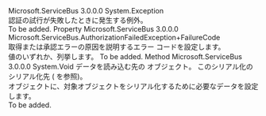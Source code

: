 <Type Name="AuthorizationFailedException" FullName="Microsoft.ServiceBus.AuthorizationFailedException">
  <TypeSignature Language="C#" Value="public class AuthorizationFailedException : Exception" />
  <TypeSignature Language="ILAsm" Value=".class public auto ansi serializable beforefieldinit AuthorizationFailedException extends System.Exception" />
  <TypeSignature Language="DocId" Value="T:Microsoft.ServiceBus.AuthorizationFailedException" />
  <TypeSignature Language="VB.NET" Value="Public Class AuthorizationFailedException&#xA;Inherits Exception" />
  <TypeSignature Language="F#" Value="type AuthorizationFailedException = class&#xA;    inherit Exception" />
  <AssemblyInfo>
    <AssemblyName>Microsoft.ServiceBus</AssemblyName>
    <AssemblyVersion>3.0.0.0</AssemblyVersion>
  </AssemblyInfo>
  <Base>
    <BaseTypeName>System.Exception</BaseTypeName>
  </Base>
  <Interfaces />
  <Docs>
    <summary>認証の試行が失敗したときに発生する例外。 </summary>
    <remarks>To be added.</remarks>
  </Docs>
  <Members>
    <Member MemberName="ErrorCode">
      <MemberSignature Language="C#" Value="public Microsoft.ServiceBus.AuthorizationFailedException.FailureCode ErrorCode { get; }" />
      <MemberSignature Language="ILAsm" Value=".property instance valuetype Microsoft.ServiceBus.AuthorizationFailedException/FailureCode ErrorCode" />
      <MemberSignature Language="DocId" Value="P:Microsoft.ServiceBus.AuthorizationFailedException.ErrorCode" />
      <MemberSignature Language="VB.NET" Value="Public ReadOnly Property ErrorCode As AuthorizationFailedException.FailureCode" />
      <MemberSignature Language="F#" Value="member this.ErrorCode : Microsoft.ServiceBus.AuthorizationFailedException.FailureCode" Usage="Microsoft.ServiceBus.AuthorizationFailedException.ErrorCode" />
      <MemberType>Property</MemberType>
      <AssemblyInfo>
        <AssemblyName>Microsoft.ServiceBus</AssemblyName>
        <AssemblyVersion>3.0.0.0</AssemblyVersion>
      </AssemblyInfo>
      <ReturnValue>
        <ReturnType>Microsoft.ServiceBus.AuthorizationFailedException+FailureCode</ReturnType>
      </ReturnValue>
      <Docs>
        <summary>取得または承認エラーの原因を説明するエラー コードを設定します。</summary>
        <value>値のいずれか、<see cref="T:Microsoft.ServiceBus.AuthorizationFailedException.FailureCode" />列挙します。</value>
        <remarks>To be added.</remarks>
      </Docs>
    </Member>
    <Member MemberName="GetObjectData">
      <MemberSignature Language="C#" Value="public override void GetObjectData (System.Runtime.Serialization.SerializationInfo info, System.Runtime.Serialization.StreamingContext context);" />
      <MemberSignature Language="ILAsm" Value=".method public hidebysig virtual instance void GetObjectData(class System.Runtime.Serialization.SerializationInfo info, valuetype System.Runtime.Serialization.StreamingContext context) cil managed" />
      <MemberSignature Language="DocId" Value="M:Microsoft.ServiceBus.AuthorizationFailedException.GetObjectData(System.Runtime.Serialization.SerializationInfo,System.Runtime.Serialization.StreamingContext)" />
      <MemberSignature Language="VB.NET" Value="Public Overrides Sub GetObjectData (info As SerializationInfo, context As StreamingContext)" />
      <MemberSignature Language="F#" Value="override this.GetObjectData : System.Runtime.Serialization.SerializationInfo * System.Runtime.Serialization.StreamingContext -&gt; unit" Usage="authorizationFailedException.GetObjectData (info, context)" />
      <MemberType>Method</MemberType>
      <AssemblyInfo>
        <AssemblyName>Microsoft.ServiceBus</AssemblyName>
        <AssemblyVersion>3.0.0.0</AssemblyVersion>
      </AssemblyInfo>
      <ReturnValue>
        <ReturnType>System.Void</ReturnType>
      </ReturnValue>
      <Parameters>
        <Parameter Name="info" Type="System.Runtime.Serialization.SerializationInfo" />
        <Parameter Name="context" Type="System.Runtime.Serialization.StreamingContext" />
      </Parameters>
      <Docs>
        <param name="info">データを読み込む先の <see cref="T:System.Runtime.Serialization.SerializationInfo" /> オブジェクト。</param>
        <param name="context">このシリアル化のシリアル化先 (<see cref="T:System.Runtime.Serialization.StreamingContext" /> を参照)。</param>
        <summary><see cref="T:System.Runtime.Serialization.SerializationInfo" /> オブジェクトに、対象オブジェクトをシリアル化するために必要なデータを設定します。</summary>
        <remarks>To be added.</remarks>
      </Docs>
    </Member>
  </Members>
</Type>